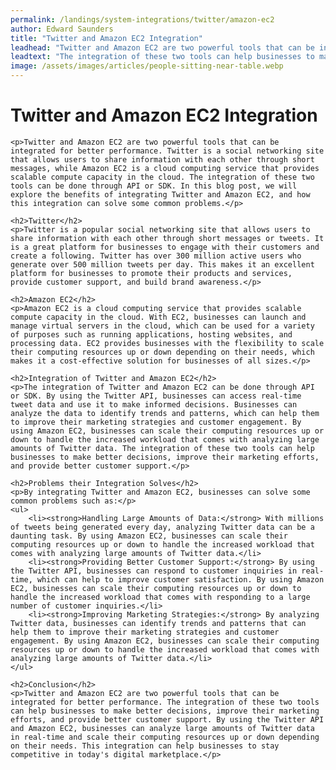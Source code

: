 ```yaml
---
permalink: /landings/system-integrations/twitter/amazon-ec2
author: Edward Saunders
title: "Twitter and Amazon EC2 Integration"
leadhead: "Twitter and Amazon EC2 are two powerful tools that can be integrated for better performance"
leadtext: "The integration of these two tools can help businesses to make better decisions, improve their marketing efforts, and provide better customer support. By using the Twitter API and Amazon EC2, businesses can analyze large amounts of Twitter data in real-time and scale their computing resources up or down depending on their needs. This integration can help businesses to stay competitive in today's digital marketplace."
image: /assets/images/articles/people-sitting-near-table.webp
---
```

<div class="arttext">
	<h1>Twitter and Amazon EC2 Integration</h1>

	<p>Twitter and Amazon EC2 are two powerful tools that can be integrated for better performance. Twitter is a social networking site that allows users to share information with each other through short messages, while Amazon EC2 is a cloud computing service that provides scalable compute capacity in the cloud. The integration of these two tools can be done through API or SDK. In this blog post, we will explore the benefits of integrating Twitter and Amazon EC2, and how this integration can solve some common problems.</p>

	<h2>Twitter</h2>
	<p>Twitter is a popular social networking site that allows users to share information with each other through short messages or tweets. It is a great platform for businesses to engage with their customers and create a following. Twitter has over 300 million active users who generate over 500 million tweets per day. This makes it an excellent platform for businesses to promote their products and services, provide customer support, and build brand awareness.</p>

	<h2>Amazon EC2</h2>
	<p>Amazon EC2 is a cloud computing service that provides scalable compute capacity in the cloud. With EC2, businesses can launch and manage virtual servers in the cloud, which can be used for a variety of purposes such as running applications, hosting websites, and processing data. EC2 provides businesses with the flexibility to scale their computing resources up or down depending on their needs, which makes it a cost-effective solution for businesses of all sizes.</p>

	<h2>Integration of Twitter and Amazon EC2</h2>
	<p>The integration of Twitter and Amazon EC2 can be done through API or SDK. By using the Twitter API, businesses can access real-time tweet data and use it to make informed decisions. Businesses can analyze the data to identify trends and patterns, which can help them to improve their marketing strategies and customer engagement. By using Amazon EC2, businesses can scale their computing resources up or down to handle the increased workload that comes with analyzing large amounts of Twitter data. The integration of these two tools can help businesses to make better decisions, improve their marketing efforts, and provide better customer support.</p>

	<h2>Problems their Integration Solves</h2>
	<p>By integrating Twitter and Amazon EC2, businesses can solve some common problems such as:</p>
	<ul>
		<li><strong>Handling Large Amounts of Data:</strong> With millions of tweets being generated every day, analyzing Twitter data can be a daunting task. By using Amazon EC2, businesses can scale their computing resources up or down to handle the increased workload that comes with analyzing large amounts of Twitter data.</li>
		<li><strong>Providing Better Customer Support:</strong> By using the Twitter API, businesses can respond to customer inquiries in real-time, which can help to improve customer satisfaction. By using Amazon EC2, businesses can scale their computing resources up or down to handle the increased workload that comes with responding to a large number of customer inquiries.</li>
		<li><strong>Improving Marketing Strategies:</strong> By analyzing Twitter data, businesses can identify trends and patterns that can help them to improve their marketing strategies and customer engagement. By using Amazon EC2, businesses can scale their computing resources up or down to handle the increased workload that comes with analyzing large amounts of Twitter data.</li>
	</ul>

	<h2>Conclusion</h2>
	<p>Twitter and Amazon EC2 are two powerful tools that can be integrated for better performance. The integration of these two tools can help businesses to make better decisions, improve their marketing efforts, and provide better customer support. By using the Twitter API and Amazon EC2, businesses can analyze large amounts of Twitter data in real-time and scale their computing resources up or down depending on their needs. This integration can help businesses to stay competitive in today's digital marketplace.</p>

</div>